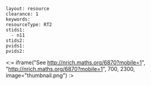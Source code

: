 ````
layout: resource
clearance: 1
keywords:
resourceType: RT2
stids1: 
  - n11
stids2:
pvids1:
pvids2:

````

<:= iframe("See http://nrich.maths.org/6870?mobile=1", "http://nrich.maths.org/6870?mobile=1", 700, 2300, image="thumbnail.png") :>

